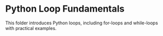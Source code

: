 # Python Loop Fundamentals

This folder introduces Python loops, including for-loops and while-loops with practical examples.